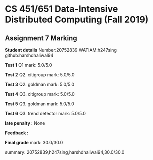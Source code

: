 # CS 451/651 Data-Intensive Distributed Computing (Fall 2019)
## Assignment 7 Marking

**Student details**
Number:20752839
WATIAM:h247sing
github:harshdhaliwal94

**Test 1** Q1 mark: 5.0/5.0

**Test 2** Q2. citigroup mark: 5.0/5.0

**Test 3** Q2. goldman mark: 5.0/5.0

**Test 4** Q3. citigroup mark: 5.0/5.0

**Test 5** Q3. goldman mark: 5.0/5.0

**Test 6** Q3. trend detector mark: 5.0/5.0

**late penalty :** None

**Feedback :** 

**Final grade**
mark: 30.0/30.0

summary: 20752839,h247sing,harshdhaliwal94,30.0/30.0